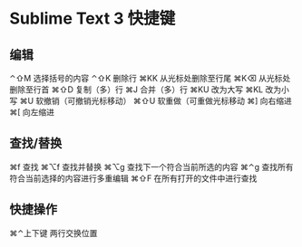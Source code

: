 # Sublime Text 3 快捷键

## 编辑

⌃⇧M 选择括号的内容
⌃⇧K 删除行
⌘KK 从光标处删除至行尾
⌘K⌫ 从光标处删除至行首
⌘⇧D 复制（多）行
⌘J 合并（多）行
⌘KU 改为大写
⌘KL 改为小写
⌘U 软撤销（可撤销光标移动）
⌘⇧U 软重做（可重做光标移动
⌘] 向右缩进
⌘[ 向左缩进

## 查找/替换

⌘f 查找
⌘⌥f 查找并替换
⌘⌥g 查找下一个符合当前所选的内容
⌘⌃g 查找所有符合当前选择的内容进行多重编辑
⌘⇧F 在所有打开的文件中进行查找

## 快捷操作

⌘⌃上下键   两行交换位置
